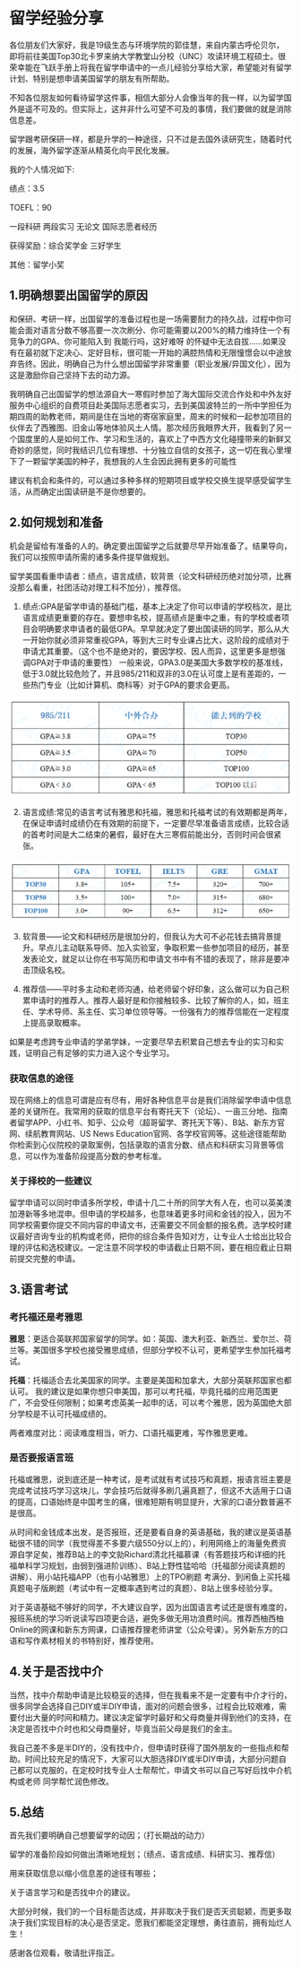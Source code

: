 # 留学经验分享

各位朋友们大家好，我是19级生态与环境学院的郭佳慧，来自内蒙古呼伦贝尔，即将前往美国Top30北卡罗来纳大学教堂山分校（UNC）攻读环境工程硕士。很荣幸能在飞跃手册上将我在留学申请中的一点儿经验分享给大家，希望能对有留学计划、特别是想申请美国留学的朋友有所帮助。

不知各位朋友如何看待留学这件事，相信大部分人会像当年的我一样，以为留学国外是遥不可及的。但实际上，这并非什么可望不可及的事情，我们要做的就是消除信息差。

留学跟考研保研一样，都是升学的一种途径，只不过是去国外读研究生，随着时代的发展，海外留学逐渐从精英化向平民化发展。

我的个人情况如下:

绩点：3.5

TOEFL：90

一段科研 两段实习 无论文 国际志愿者经历 

获得奖励：综合奖学金 三好学生

其他：留学小奖 

## 1.明确想要出国留学的原因

和保研、考研一样，出国留学的准备过程也是一场需要耐力的持久战，过程中你可能会面对语言分数不够高要一次次刷分、你可能需要以200%的精力维持住一个有竞争力的GPA、你可能陷入到 我能行吗，这好难呀 的怀疑中无法自拔......如果没有在最初就下定决心、定好目标，很可能一开始的满腔热情和无限憧憬会以中途放弃告终。因此，明确自己为什么想出国留学非常重要（职业发展/异国文化），因为这是激励你自己坚持下去的动力源。

我明确自己出国留学的想法源自大一寒假时参加了海大国际交流合作处和中外友好服务中心组织的自费项目赴美国际志愿者实习，去到美国波特兰的一所中学担任为期四周的助教老师，期间是住在当地的寄宿家庭里，周末的时候和一起参加项目的伙伴去了西雅图、旧金山等地体验风土人情。那次经历我眼界大开，我看到了另一个国度里的人是如何工作、学习和生活的，喜欢上了中西方文化碰撞带来的新鲜又奇妙的感觉，同时我结识几位有理想、十分独立自信的女孩子，这一切在我心里埋下了一颗留学美国的种子，我想我的人生会因此拥有更多的可能性

建议有机会和条件的，可以通过多种多样的短期项目或学校交换生提早感受留学生活，从而确定出国读研是不是你想要的。

## 2.如何规划和准备

机会是留给有准备的人的。确定要出国留学之后就要尽早开始准备了。结果导向，我们可以按照申请所需的诸多条件提早做规划。

留学美国看重申请者：绩点，语言成绩，软背景（论文科研经历绝对加分项，比赛没那么看重，社团活动对理工科不加分），推荐信。

1. 绩点:GPA是留学申请的基础门槛，基本上决定了你可以申请的学校档次，是比语言成绩更重要的存在。要想申名校，提高绩点是重中之重，有的学校或者项目会明确要求申请者的最低GPA。早早就决定了要出国读研的同学，那么从大一开始你就必须非常重视GPA，等到大三时专业课占比大，这阶段的成绩对于申请尤其重要。（这个也不是绝对的，要因学校、因人而异，这里更多是想强调GPA对于申请的重要性）
   一般来说，GPA3.0是美国大多数学校的基准线，低于3.0就比较危险了，并且985/211和双非的3.0在认可度上是有差距的，一些热门专业（比如计算机、商科等）对于GPA的要求会更高。

![GPA](image/gjh_1.png "GPA表")

2. 语言成绩:常见的语言考试有雅思和托福，雅思和托福考试的有效期都是两年，在保证申请时成绩仍在有效期的前提下，一定要尽早准备语言成绩，比较合适的首考时间是大二结束的暑假，最好在大三寒假前能出分，否则时间会很紧张。

![语言](image/gjh_2.png "语言表")

3. 软背景——论文和科研经历是很加分的，但我认为大可不必花钱去搞背景提升。早点儿主动联系导师、加入实验室，争取积累一些参加项目的经历，甚至发表论文，就足以让你在书写简历和申请文书中有不错的表现了，除非是要冲击顶级名校。

4. 推荐信——平时多主动和老师沟通，给老师留个好印象，这么做可以为自己积累申请时的推荐人。推荐人最好是和你接触较多、比较了解你的人，如，班主任、学术导师、系主任、实习单位领导等。一份强有力的推荐信能在一定程度上提高录取概率。

如果是考虑跨专业申请的学弟学妹，一定要尽早去积累自己想去专业的实习和实践，证明自己有足够的实力进入这个专业学习。

### 获取信息的途径

现在网络上的信息可谓是应有尽有，用好各种信息平台是我们消除留学申请中信息差的关键所在。我常用的获取的信息平台有寄托天下（论坛）、一亩三分地、指南者留学APP、小红书、知乎、公众号（超哥留学、寄托天下等）、B站、新东方官网、续航教育网站、US News Education官网、各学校官网等。这些途径能帮助你检索到心仪院校的录取案例，包括录取的语言分数、绩点和科研实习背景等信息，可以作为准备阶段提高分数的参考标准。

### 关于择校的一些建议

留学申请可以同时申请多所学校，申请十几二十所的同学大有人在，也可以英美澳加港新等多地混申。但申请的学校越多，也意味着更多时间和金钱的投入，因为不同学校需要你提交不同内容的申请文书，还需要交不同金额的报名费。选学校时建议最好咨询专业的机构或老师，把你的综合条件告知对方，让专业人士给出比较合理的评估和选校建议。一定注意不同学校的申请截止日期不同，要在相应截止日期前提交完整的申请。

## 3.语言考试

### 考托福还是考雅思

**雅思**：更适合英联邦国家留学的同学。如：英国、澳大利亚、新西兰、爱尔兰、荷兰等。美国很多学校也接受雅思成绩，但部分学校不认可，更希望学生参加托福考试。

**托福**：托福适合去北美国家的同学。主要是美国和加拿大，大部分英联邦国家也都认可。	我的建议是如果你想只申美国，那可以考托福，毕竟托福的应用范围更广，不会受任何限制；如果考虑英美一起申的话，可以考个雅思，因为英国绝大部分学校是不认可托福成绩的。

两者难度对比：阅读难度相当，听力、口语托福更难，写作雅思更难。

### 是否要报语言班

托福或雅思，说到底还是一种考试，是考试就有考试技巧和真题，报语言班主要是完成考试技巧学习这块儿，学会技巧后就得多刷几遍真题了，但这不大适用于口语的提高，口语始终是中国考生的痛，很难短期有明显提升，大家的口语分数普遍不是很高。

从时间和金钱成本出发，是否报班，还是要看自身的英语基础，我的建议是英语基础很不错的同学（我觉得差不多要六级550分以上的），利用网络上的海量免费资源自学足矣，推荐B站上的李文勍Richard清北托福慕课（有答题技巧和详细的托福单科学习规划，由弱到强进阶训练）、B站上野性猛哈哈（托福部分阅读真题的讲解）、用小站托福APP（也有小站雅思）上的TPO刷题 考满分、到闲鱼上买托福真题电子版刷题（考试中有一定概率遇到考过的真题）、B站上很多经验分享。

对于英语基础不够好的同学，不大建议自学，因为出国语言考试还是很有难度的，报班系统的学习听说读写四项更合适，避免多做无用功浪费时间。推荐西柚西柚Online的网课和新东方网课，口语推荐狸老师讲堂（公众号课）。另外新东方的口语和写作素材相关的书特别好，推荐使用。

## 4.关于是否找中介

当然，找中介帮助申请是比较稳妥的选择，但在我看来不是一定要有中介才行的，很多同学会选择自己DIY或半DIY申请，面对的问题会很多，过程会比较艰难，需要付出大量的时间和精力。建议决定留学时最好和父母商量并得到他们的支持，在决定是否找中介时也和父母商量好，毕竟当前父母是我们的金主。

我自己差不多是半DIY的，没有找中介，但申请时获得了国外朋友的一些指点和帮助。时间比较充足的情况下，大家可以大胆选择DIY或半DIY申请，大部分问题自己都可以克服的，在定校时找专业人士帮帮忙，申请文书可以自己写好后找中介机构或老师 同学帮忙润色修改。

## 5.总结

首先我们要明确自己想要留学的动因；（打长期战的动力）

留学的准备阶段如何做出清晰地规划；（绩点、语言成绩、科研实习、推荐信）

用来获取信息以缩小信息差的途径有哪些；

关于语言学习和是否找中介的建议。

大部分时候，我们的一个目标能否达成，并非取决于我们是否天资聪颖，而更多取决于我们实现目标的决心是否坚定。愿我们都能坚定理想，勇往直前，拥有灿烂人生！

感谢各位观看，敬请批评指正。